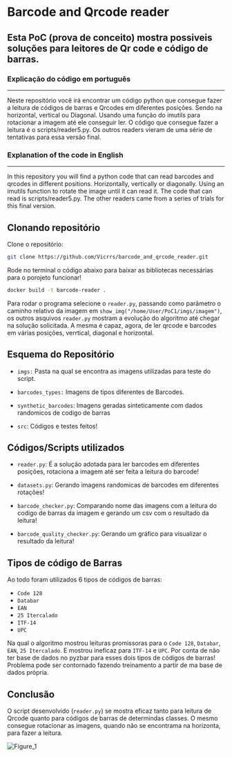 # Barcode and Qrcode reader

## Esta PoC (prova de conceito) mostra possiveis soluções para leitores de Qr code e código de barras.


### Explicação do código em português

---

Neste repositório você irá encontrar um código python que consegue fazer a leitura de códigos de barras e Qrcodes em diferentes posições. Sendo na horizontal, vertical ou Diagonal. Usando uma função do imutils para rotacionar a imagem até ele conseguir ler. O código que consegue fazer a leitura é o scripts/reader5.py. Os outros readers vieram de uma série de tentativas para essa versão final.

### Explanation of the code in English

---

In this repository you will find a python code that can read barcodes and qrcodes in different positions. Horizontally, vertically or diagonally. Using an imutils function to rotate the image until it can read it. The code that can read is scripts/reader5.py. The other readers came from a series of trials for this final version.



## Clonando repositório


Clone o repositório:

```bash
git clone https://github.com/Vicrrs/barcode_and_qrcode_reader.git
```
Rode no terminal o código abaixo para baixar as bibliotecas necessárias para o porojeto funcionar!

```bash
docker build -t barcode-reader .
```

Para rodar o programa selecione o `reader.py`, passando como parâmetro o caminho relativo da imagem em `show_img("/home/User/PoC1/imgs/imagem")`, os outros asquivos `reader.py` mostram a evolução do algoritmo até chegar na solução solicitada.
A mesma é capaz, agora, de ler qrcode e barcodes em várias posições, verrtical, diagonal e horizontal.

## Esquema do Repositório

* `imgs:` Pasta na qual se encontra as imagens utilizadas para teste do script.

* `barcodes_types:` Imagens de tipos diferentes de Barcodes.

* `synthetic_barcodes`: Imagens geradas sinteticamente com dados randomicos de codigo de barras

* `src`: Códigos e testes feitos!

## Códigos/Scripts utilizados

* `reader.py`: É a solução adotada para ler barcodes em diferentes posições, rotaciona a imagem até ser feita a leitura do barcode!

* `datasets.py`: Gerando imagens randomicas de barcodes em diferentes rotações!

* `barcode_checker.py`: Comparando nome das imagens com a leitura do codigo de barras da imagem e gerando um csv com o resultado da leitura!

* `barcode_quality_checker.py`: Gerando um gráfico para visualizar o resultado da leitura!


## Tipos de código de Barras
Ao todo foram utilizados 6 tipos de códigos de barras:

* `Code 128`
* `Databar`
* `EAN`
* `25 Itercalado`
* `ITF-14`
* `UPC`

Na qual o algoritmo mostrou leituras promissoras para o `Code 128`,  `Databar`,  `EAN`,  `25 Itercalado`. E mostrou ineficaz para `ITF-14`  e  `UPC`. Por conta de não ter base de dados no pyzbar para esses dois tipos de códigos de barras! Problema pode ser contornado fazendo treinamento a partir de ma base de dados própria.

## Conclusão

O script desenvolvido (`reader.py`) se mostra eficaz tanto para leitura de Qrcode quanto para códigos de barras de determindas classes. O mesmo consegue rotacionar as imagens, quando não se encontrama na horizonta, para fazer a leitura. 

![Figure_1](https://github.com/Vicrrs/barcode_and_qrcode_reader/assets/87845548/ddae1a77-f0fa-44b9-8337-c7bd355c6b7c)
